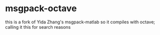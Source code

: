 # msgpack-octave
this is a fork of  Yida Zhang's msgpack-matlab so it compiles with octave; calling it this for search reasons

